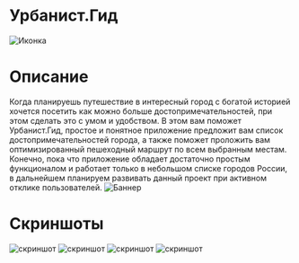 # Урбанист.Гид
![Иконка](https://github.com/LukianBat/urbanist-guide/blob/master/Group%202%20(1).png)
# Описание
Когда планируешь путешествие в интересный город с богатой историей хочется посетить как можно больше достопримечательностей, при этом сделать это с умом и удобством. В этом вам поможет Урбанист.Гид, простое и понятное приложение предложит вам список достопримечательностей города, а также поможет проложить вам оптимизированный пешеходный маршрут по всем выбранным местам.
Конечно, пока что приложение обладает достаточно простым функционалом и работает только в небольшом списке городов России, в дальнейшем планируем развивать данный проект при активном отклике пользователей.
![Баннер](https://github.com/LukianBat/urbanist-guide/blob/master/Group%204.png)
# Скриншоты
![скриншот](https://github.com/LukianBat/urbanist-guide/blob/master/Screenshot_20190822-185228.png)
![скриншот](https://github.com/LukianBat/urbanist-guide/blob/master/Screenshot_20190822-232352.png)
![скриншот](https://github.com/LukianBat/urbanist-guide/blob/master/Screenshot_20190822-232407.png)
![скриншот](https://github.com/LukianBat/urbanist-guide/blob/master/Screenshot_20190822-232445.png)
